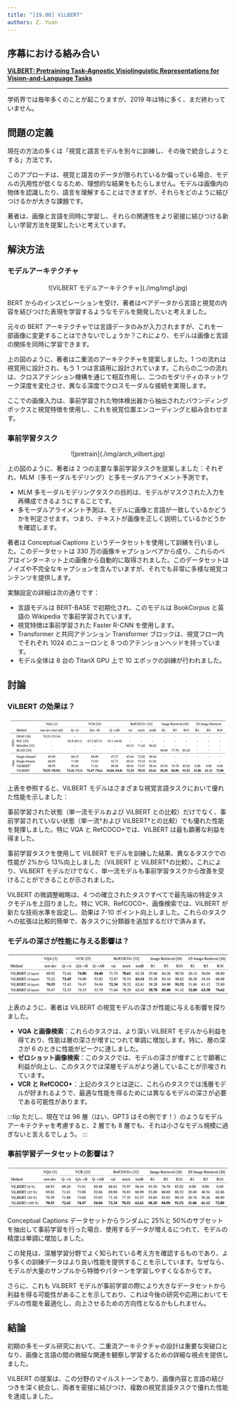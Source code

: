 ```yaml
---
title: "[19.08] ViLBERT"
authors: Z. Yuan
---
```


## 序幕における絡み合い

[**ViLBERT: Pretraining Task-Agnostic Visiolinguistic Representations for Vision-and-Language Tasks**](https://arxiv.org/abs/1908.02265)

---

学術界では毎年多くのことが起こりますが、2019 年は特に多く、まだ終わっていません。

## 問題の定義

現在の方法の多くは「視覚と語言モデルを別々に訓練し、その後で統合しようとする」方法です。

このアプローチは、視覚と語言のデータが限られているか偏っている場合、モデルの汎用性が低くなるため、理想的な結果をもたらしません。モデルは画像内の物体を認識したり、語言を理解することはできますが、それらをどのように結びつけるかが大きな課題です。

著者は、画像と言語を同時に学習し、それらの関連性をより密接に結びつける新しい学習方法を提案したいと考えています。

## 解決方法

### モデルアーキテクチャ

<div align="center">
<figure style={{"width": "85%"}}>
![ViLBERT モデルアーキテクチャ](./img/img1.jpg)
</figure>
</div>

BERT からのインスピレーションを受け、著者はペアデータから言語と視覚の内容を結びつけた表現を学習するようなモデルを開発したいと考えました。

元々の BERT アーキテクチャでは言語データのみが入力されますが、これを一部画像に変更することはできないでしょうか？これにより、モデルは画像と言語の関係を同時に学習できます。

上の図のように、著者は二重流のアーキテクチャを提案しました。1 つの流れは視覚用に設計され、もう 1 つは言語用に設計されています。これらの二つの流れは、クロスアテンション機構を通じて相互作用し、二つのモダリティのネットワーク深度を変化させ、異なる深度でクロスモーダルな接続を実現します。

ここでの画像入力は、事前学習された物体検出器から抽出されたバウンディングボックスと視覚特徴を使用し、これを視覚位置エンコーディングと組み合わせます。

### 事前学習タスク

<div align="center">
<figure style={{"width": "70%"}}>
![pretrain](./img/arch_vilbert.jpg)
</figure>
</div>

上の図のように、著者は 2 つの主要な事前学習タスクを提案しました：それぞれ、MLM（多モーダルモデリング）と多モーダルアライメント予測です。

- MLM 多モーダルモデリングタスクの目的は、モデルがマスクされた入力を再構成できるようにすることです。
- 多モーダルアライメント予測は、モデルに画像と言語が一致しているかどうかを判定させます。つまり、テキストが画像を正しく説明しているかどうかを確認します。

著者は Conceptual Captions というデータセットを使用して訓練を行いました。このデータセットは 330 万の画像キャプションペアから成り、これらのペアはインターネット上の画像から自動的に取得されました。このデータセットはノイズや不完全なキャプションを含んでいますが、それでも非常に多様な視覚コンテンツを提供します。

実験設定の詳細は次の通りです：

- 言語モデルは BERT-BASE で初期化され、このモデルは BookCorpus と英語の Wikipedia で事前学習されています。
- 視覚特徴は事前学習された Faster R-CNN を使用します。
- Transformer と共同アテンション Transformer ブロックは、視覚フロー内でそれぞれ 1024 のニューロンと 8 つのアテンションヘッドを持っています。
- モデル全体は 8 台の TitanX GPU 上で 10 エポックの訓練が行われました。

## 討論

### ViLBERT の効果は？

![table1](./img/vil_bert_table1.jpg)

上表を参照すると、ViLBERT モデルはさまざまな視覚言語タスクにおいて優れた性能を示しました：

事前学習された状態（単一流モデルおよび ViLBERT との比較）だけでなく、事前学習されていない状態（単一流†および ViLBERT†との比較）でも優れた性能を発揮しました。特に VQA と RefCOCO+では、ViLBERT は最も顕著な利益を得ました。

事前学習タスクを使用して ViLBERT モデルを訓練した結果、異なるタスクでの性能が 2%から 13%向上しました（ViLBERT と ViLBERT†の比較）。これにより、ViLBERT モデルだけでなく、単一流モデルも事前学習タスクから改善を受けることができることが示されました。

ViLBERT の微調整戦略は、4 つの確立されたタスクすべてで最先端の特定タスクモデルを上回りました。特に VCR、RefCOCO+、画像検索では、ViLBERT が新たな技術水準を設定し、効果は 7-10 ポイント向上しました。これらのタスクへの拡張は比較的簡単で、各タスクに分類器を追加するだけで済みます。

### モデルの深さが性能に与える影響は？

![table2](./img/vil_bert_table2.jpg)

上表のように、著者は ViLBERT の視覚モデルの深さが性能に与える影響を探りました。

- **VQA と画像検索**：これらのタスクは、より深い ViLBERT モデルから利益を得ており、性能は層の深さが増すにつれて単調に増加します。特に、層の深さが 6 のときに性能がピークに達しました。
- **ゼロショット画像検索**：このタスクでは、モデルの深さが増すことで顕著に利益が向上し、このタスクでは深層モデルがより適していることが示唆されています。
- **VCR と RefCOCO+**：上記のタスクとは逆に、これらのタスクでは浅層モデルが好まれるようで、最適な性能を得るためには異なるモデルの深さが必要である可能性があります。

:::tip
ただし、現在では 96 層（はい、GPT3 はその例です！）のようなモデルアーキテクチャを考慮すると、2 層でも 8 層でも、それは小さなモデル規模に過ぎないと言えるでしょう。
:::

### 事前学習データセットの影響は？

![table3](./img/vil_bert_table3.jpg)

Conceptual Captions データセットからランダムに 25%と 50%のサブセットを抽出して事前学習を行った場合、使用するデータが増えるにつれて、モデルの精度は単調に増加しました。

この発見は、深層学習分野でよく知られている考え方を確認するものであり、より多くの訓練データはより良い性能を提供することを示しています。なぜなら、モデルが大量のサンプルから特徴やパターンを学習しやすくなるからです。

さらに、これも ViLBERT モデルが事前学習の際により大きなデータセットから利益を得る可能性があることを示しており、これは今後の研究や応用においてモデルの性能を最適化し、向上させるための方向性となるかもしれません。

## 結論

初期の多モーダル研究において、二重流アーキテクチャの設計は重要な突破口となり、画像と言語の間の微細な関連を観察し学習するための詳細な視点を提供しました。

ViLBERT の提案は、この分野のマイルストーンであり、画像内容と言語の結びつきを深く統合し、両者を密接に結びつけ、複数の視覚言語タスクで優れた性能を達成しました。
